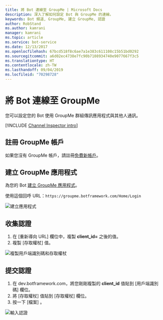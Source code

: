 ```yaml
---
title: 將 Bot 連線至 GroupMe | Microsoft Docs
description: 深入了解如何設定 Bot 與 GroupMe 的連線。
keywords: Bot 頻道, GroupMe, 建立 GroupMe, 認證
author: RobStand
ms.author: kamrani
manager: kamrani
ms.topic: article
ms.service: bot-service
ms.date: 12/13/2017
ms.openlocfilehash: 67bcd518f8c6ae7a1e383c611108c15b51bd0292
ms.sourcegitcommit: a6d02ec4738e7fc90b7108934740e9077667f3c5
ms.translationtype: HT
ms.contentlocale: zh-TW
ms.lasthandoff: 09/04/2019
ms.locfileid: "70298728"
---
```

# <a name="connect-a-bot-to-groupme"></a>將 Bot 連線至 GroupMe

您可以設定您的 Bot 使用 GroupMe 群組傳訊應用程式與其他人通訊。

[!INCLUDE [Channel Inspector intro](~/includes/snippet-channel-inspector.md)]

## <a name="sign-up-for-a-groupme-account"></a>註冊 GroupMe 帳戶

如果您沒有 GroupMe 帳戶，請註冊[免費新帳戶](https://web.groupme.com/signup)。

## <a name="create-a-groupme-application"></a>建立 GroupMe 應用程式

為您的 Bot [建立 GroupMe 應用程式](https://dev.groupme.com/applications/new)。

使用這個回呼 URL：`https://groupme.botframework.com/Home/Login`

![建立應用程式](~/media/channels/GM-StepApp.png)

## <a name="gather-credentials"></a>收集認證

1. 在 [重新導向 URL]  欄位中，複製 **client_id=** 之後的值。
2. 複製 [存取權杖]  值。

![複製用戶端識別碼和存取權杖](~/media/channels/GM-StepClientId.png)


## <a name="submit-credentials"></a>提交認證

1. 在 dev.botframework.com，將您剛剛複製的 **client_id** 值貼到 [用戶端識別碼]  欄位。
2. 將 [存取權杖]  值貼到 [存取權杖]  欄位。
2. 按一下 [檔案]  。

![輸入認證](~/media/channels/GM-StepClientIDToken.png)
